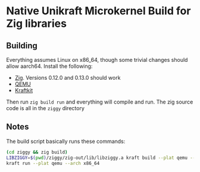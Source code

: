Native Unikraft Microkernel Build for Zig libraries
===================================================


Building
--------

Everything assumes Linux on x86_64, though some trivial changes should allow
aarch64. Install the following:

* [Zig](https://ziglang.org). Versions 0.12.0 and 0.13.0 should work
* [QEMU](https://www.qemu.org/download/#linux)
* [Kraftkit](https://unikraft.org/docs/cli/install)

Then run `zig build run` and everything will compile and run. The zig source
code is all in the `ziggy` directory



Notes
-----

The build script basically runs these commands:

```sh
(cd ziggy && zig build)
LIBZIGGY=$(pwd)/ziggy/zig-out/lib/libziggy.a kraft build --plat qemu --arch x86_64 --log-level debug --log-type basic
kraft run --plat qemu --arch x86_64
```
